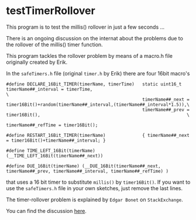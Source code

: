 # testTimerRollover
This program is to test the millis() rollover in just a few seconds ...

There is an ongoing discussion on the internat about the problems due to 
the rollover of the millis() timer function.

This program tackles the rollover problem by means of a macro.h file originally created by Erik.

In the `safeTimers.h` file (original `timer.h` by Erik) there are four 16bit macro's
```
#define DECLARE_16Bit_TIMER(timerName, timerTime)   static uint16_t timerName##_interval = timerTime,                                       \
                                                    timerName##_next = timer16Bit()+random(timerName##_interval,(timerName##_interval*1.5)),\
                                                    timerName##_prev = timer16Bit(),                                                        \
                                                    timerName##_refTime = timer16Bit();

#define RESTART_16Bit_TIMER(timerName)              { timerName##_next = timer16Bit()+timerName##_interval; }

#define TIME_LEFT_16Bit(timerName)                  (__TIME_LEFT_16Bit(timerName##_next))

#define DUE_16Bit(timerName) (__DUE_16Bit(timerName##_next, timerName##_prev, timerName##_interval, timerName##_refTime) )
```

that uses a 16 bit timer to substitute `millis()` by `timer16Bit()`.
If you want to use the `safeTimers.h` file in your own sketches, just remove the last lines.

The timer-rollover problem is explained by `Edgar Bonet` on `StackExchange`.

You can find the discussion [here](https://arduino.stackexchange.com/questions/12587/how-can-i-handle-the-millis-rollover).

